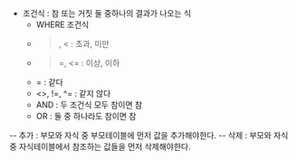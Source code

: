 - 조건식 : 참 또는 거짓 둘 중하나의 결과가 나오는 식
	- WHERE 조건식
	- >, < : 초과, 미만
	- >=, <= : 이상, 이하
	- = : 같다
	- <>, !=, ^= : 같지 않다
	- AND : 두 조건식 모두 참이면 참
	- OR : 둘 중 하나라도 참이면 참

-- 추가 : 부모와 자식 중 부모테이블에 먼저 값을 추가해야한다.
-- 삭제 : 부모와 자식 중 자식테이블에서 참조하는 값들을 먼저 삭제해야한다.